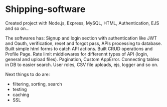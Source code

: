 # Shipping-software
Created project with Node.js, Express, MySQL, HTML, Authentication, EJS and so on...

The softwares has:
Signup and login section with authentication like JWT and Oauth, verification, reset and forgot pass, APIs processing to database.
Built simple html forms to catch API actions.
Built CRUD operations and Profile Page.
Rate limit middlewares for differennt types of API (login, general and upload files).
Pagination, Custom AppError.
Connecting tables in DB to easier search.
User roles, CSV file uploads, ejs, logger and so on.

Next things to do are:
- filtering, sorting, search
- testing
- caching
- SSL
